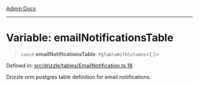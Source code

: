 [Admin Docs](/)

***

# Variable: emailNotificationsTable

> `const` **emailNotificationsTable**: `PgTableWithColumns`\<\{ \}\>

Defined in: [src/drizzle/tables/EmailNotification.ts:18](https://github.com/Sourya07/talawa-api/blob/2dc82649c98e5346c00cdf926fe1d0bc13ec1544/src/drizzle/tables/EmailNotification.ts#L18)

Drizzle orm postgres table definition for email notifications.
